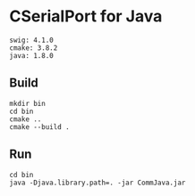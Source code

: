 # CSerialPort for Java

```
swig: 4.1.0
cmake: 3.8.2
java: 1.8.0
```

## Build

```
mkdir bin
cd bin
cmake .. 
cmake --build .
```

## Run

```
cd bin
java -Djava.library.path=. -jar CommJava.jar
```

